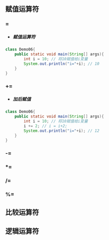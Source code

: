 ## 赋值运算符

### =

* ##### 赋值运算符

```java
class Demo06{
    public static void main(String[] args){
        int i = 10; // 将10赋值给i变量
        System.out.println("i="+i); // 10
    }
}
```

### +=

* ##### 加后赋值

```java
class Demo06{
	public static void main(String[] args){
		int i = 10; // 将10赋值给i变量
		i += 2; // i = i+2;
		System.out.println("i="+i); // 12
	}
}
```

### -=

### \*=

### /=

### %=

## 比较运算符

## 逻辑运算符



